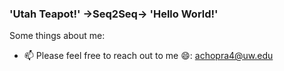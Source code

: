 ### 'Utah Teapot!' ->Seq2Seq-> 'Hello World!'

Some things about me:

- 📫 Please feel free to reach out to me 😄: achopra4@uw.edu
